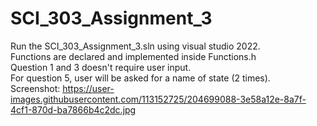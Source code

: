 # SCI_303_Assignment_3
Run the SCI_303_Assignment_3.sln using visual studio 2022.\
Functions are declared and implemented inside Functions.h\
Question 1 and 3 doesn't require user input.\
For question 5, user will be asked for a name of state (2 times).\
Screenshot: https://user-images.githubusercontent.com/113152725/204699088-3e58a12e-8a7f-4cf1-870d-ba7866b4c2dc.jpg
